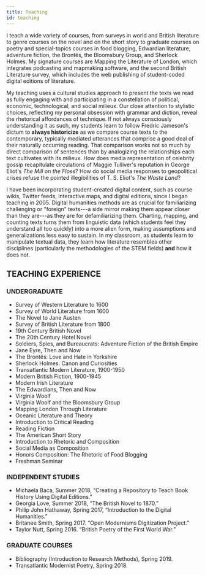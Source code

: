 ```yaml
---
title: Teaching
id: teaching
---
```


I teach a wide variety of courses, from surveys in world and British literature to genre courses on the novel and on the short story to graduate courses on poetry and special-topics courses in food blogging, Edwardian literature, adventure fiction, the Brontës, the Bloomsbury Group, and Sherlock Holmes. My signature courses are Mapping the Literature of London, which integrates podcasting and mapmaking software, and the second British Literature survey, which includes the web publishing of student-coded digital editions of literature.

My teaching uses a cultural studies approach to present the texts we read as fully engaging with and participating in a constellation of political, economic, technological, and social milieux. Our close attention to stylistic choices, reflecting my personal obsession with grammar and diction, reveal the rhetorical affordances of technique. If not always consciously understanding it as such, my students learn to follow Fredric Jameson's dictum to **always historicize** as we compare course texts to the contemporary, typically mediated utterances that comprise a good deal of their naturally occurring reading. That comparison works not so much by direct comparison of sentences than by analogizing the relationships each text cultivates with its milieux. How does media representation of celebrity gossip recapitulate circulations of Maggie Tulliver's reputation in George Eliot's _The Mill on the Floss_? How do social media responses to geopolitical crises refuse the pointed illegibilities of T. S. Eliot's _The Waste Land_?

I have been incorporating student-created digital content, such as course wikis, Twitter feeds, interactive maps, and digital editions, since I began teaching in 2005. Digital humanities methods are as crucial for familiarizing challenging or "foreign" texts---a side mirror making them appear closer than they are---as they are for defamiliarizing them. Charting, mapping, and counting texts turns them from linguistic data (which students feel they understand all too quickly) into a more alien form, making assumptions and generalizations less easy to sustain. In my classroom, as students learn to manipulate textual data, they learn how literature resembles other disciplines (particularly the methodologies of the STEM fields) **and** how it does not. 

## TEACHING EXPERIENCE 	

### UNDERGRADUATE	

* Survey of Western Literature to 1600
* Survey of World Literature from 1600
* The Novel to Jane Austen
* Survey of British Literature from 1800
* 19th Century British Novel
* The 20th Century Hotel Novel
* Soldiers, Spies, and Bureaucrats: Adventure Fiction of the British Empire
* Jane Eyre, Then and Now
* The Brontës: Love and Hate in Yorkshire
* Sherlock Holmes: Canon and Curiosities
* Transatlantic Modern Literature, 1900-1950
* Modern British Fiction, 1900-1945
* Modern Irish Literature
* The Edwardians, Then and Now
* Virginia Woolf
* Virginia Woolf and the Bloomsbury Group 
* Mapping London Through Literature
* Oceanic Literature and Theory 
* Introduction to Critical Reading
* Reading Fiction
* The American Short Story
* Introduction to Rhetoric and Composition
* Social Media as Composition
* Honors Composition: The Rhetoric of Food Blogging
* Freshman Seminar

### INDEPENDENT STUDIES	

* Michaela Baca, Summer 2018, “Creating a Repository to Teach Book History Using Digital Editions.”
* Georgia Love, Summer 2018, “The British Novel to 1870.”
* Philip John Hathaway, Spring 2017, “Introduction to the Digital Humanities.”
* Britanee Smith, Spring 2017. “Open Modernisms Digitization Project.”
* Taylor Nutt, Spring 2016. “British Poetry of the First World War.”

### GRADUATE COURSES

* Bibliography (Introduction to Research Methods), Spring 2019.
* Transatlantic Modernist Poetry, Spring 2018.
